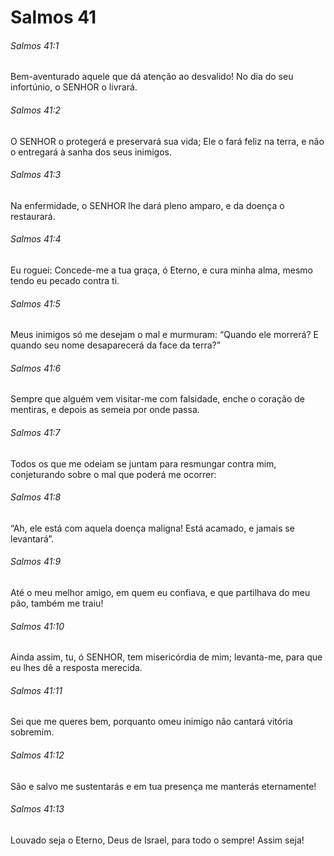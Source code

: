 # Salmos 41

###### Salmos 41:1

Bem-aventurado aquele que dá atenção ao desvalido! No dia do seu infortúnio, o SENHOR o livrará.

###### Salmos 41:2

O SENHOR o protegerá e preservará sua vida; Ele o fará feliz na terra, e não o entregará à sanha dos seus inimigos.

###### Salmos 41:3

Na enfermidade, o SENHOR lhe dará pleno amparo, e da doença o restaurará.

###### Salmos 41:4

Eu roguei: Concede-me a tua graça, ó Eterno, e cura minha alma, mesmo tendo eu pecado contra ti.

###### Salmos 41:5

Meus inimigos só me desejam o mal e murmuram: “Quando ele morrerá? E quando seu nome desaparecerá da face da terra?”

###### Salmos 41:6

Sempre que alguém vem visitar-me com falsidade, enche o coração de mentiras, e depois as semeia por onde passa.

###### Salmos 41:7

Todos os que me odeiam se juntam para resmungar contra mim, conjeturando sobre o mal que poderá me ocorrer:

###### Salmos 41:8

“Ah, ele está com aquela doença maligna! Está acamado, e jamais se levantará”.

###### Salmos 41:9

Até o meu melhor amigo, em quem eu confiava, e que partilhava do meu pão, também me traiu!

###### Salmos 41:10

Ainda assim, tu, ó SENHOR, tem misericórdia de mim; levanta-me, para que eu lhes dê a resposta merecida.

###### Salmos 41:11

Sei que me queres bem, porquanto omeu inimigo não cantará vitória sobremim.

###### Salmos 41:12

São e salvo me sustentarás e em tua presença me manterás eternamente!

###### Salmos 41:13

Louvado seja o Eterno, Deus de Israel, para todo o sempre! Assim seja!

